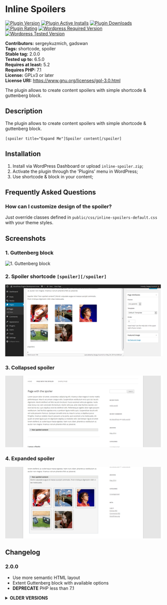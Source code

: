 # Inline Spoilers #

[![Plugin Version](https://img.shields.io/wordpress/plugin/v/inline-spoilers.svg)](https://wordpress.org/plugins/inline-spoilers/)
[![Plugin Active Installs](https://img.shields.io/wordpress/plugin/installs/inline-spoilers.svg)](https://wordpress.org/plugins/inline-spoilers/)
[![Plugin Downloads](https://img.shields.io/wordpress/plugin/dt/inline-spoilers.svg)](https://wordpress.org/plugins/inline-spoilers/)
[![Plugin Rating](https://img.shields.io/wordpress/plugin/r/inline-spoilers.svg)](https://wordpress.org/plugins/inline-spoilers/)
[![Wordpress Required Version](https://img.shields.io/wordpress/plugin/wp-version/inline-spoilers.svg?label=wordpress%20at%20least)](https://wordpress.org/plugins/inline-spoilers/)
[![Wordpress Tested Version](https://img.shields.io/wordpress/plugin/tested/inline-spoilers.svg)](https://wordpress.org/plugins/inline-spoilers/)

**Contributors:** sergeykuzmich, gadswan  
**Tags:** shortcode, spoiler  
**Stable tag:** 2.0.0  
**Tested up to:** 6.5.0  
**Requires at least:** 5.2  
**Requires PHP:** 7.1  
**License:** GPLv3 or later  
**License URI:** https://www.gnu.org/licenses/gpl-3.0.html

The plugin allows to create content spoilers with simple shortcode & guttenberg block.

## Description ##

The plugin allows to create content spoilers with simple shortcode & guttenberg block.

`
[spoiler title="Expand Me"]Spoiler content[/spoiler]
`

## Installation ##

1. Install via WordPress Dashboard or upload `inline-spoiler.zip`;
2. Activate the plugin through the 'Plugins' menu in WordPress;
3. Use shortcode & block in your content;

## Frequently Asked Questions ##

### How can I customize design of the spoiler? ###

Just override classes defined in `public/css/inline-spoilers-default.css` with your theme styles.

## Screenshots ##

### 1. Guttenberg block ###

![1. Guttenberg block](assets/screenshot-1.gif)

### 2. Spoiler shortcode `[spoiler][/spoiler]` ###

![2. Spoiler shortcode `[spoiler][/spoiler]`](assets/screenshot-2.png)

### 3. Collapsed spoiler ###

![3. Collapsed spoiler](assets/screenshot-3.png)

### 4. Expanded spoiler ###

![4. Expanded spoiler](assets/screenshot-4.png)

## Changelog ##

### 2.0.0 ###

* Use more semantic HTML layout
* Extent Guttenberg block with available options
* **DEPRECATE** PHP less than 7.1


<a name="older-versions"></a>
<details>
<summary> <strong>OLDER VERSIONS</strong> </summary>

### 1.5.4 ###

* Minify assets
* Update WordPress "Requires at least" version
* Update WordPress "Tested up to" version

### 1.5.1 ###

* Fix `Inline Spoiler` block doesn't appear in Guttenberg
  editor (https://wordpress.org/support/topic/block-folder-is-missing/).

### 1.5.0 ###

* Make flag for non-optimized script & style loading to prevent issues on some child themes (
  see https://wordpress.org/support/topic/spoiler-doesnt-show-up/ for more information)

```
wp-config.php:

...
/** Set FALSE to disable 'Inline Spoliers' plugin script & style optimization
define( 'IS_OPTIMIZE_LOADER', false );

/* That's all, stop editing! Happy publishing. */
...
```

### 1.4.1 ###

* Fix https://wordpress.org/support/topic/fatal-error-when-activating-the-plugin-10/

### 1.4.0 ###

* Introduce Guttenberg block to create spoilers (special thanks
  to [Sergey Zaytsev](https://www.linkedin.com/in/sergey-zaytsev-b50857b0/) for doing most of things)

### 1.3.8 ###

* Allow empty spoiler title by default

### 1.3.7 ###

* Refactor deployment strategy to support multiply revisions for the same plugin version

### 1.3.3 ###

* Fix https://wordpress.org/support/topic/notice-undefined-variable-extra-in-wp-content-plugins-inline-spoilers-inlin/

### 1.3.2 ###

* Compatibility up to Wordpress 4.9.8

### 1.3.1 ###

* Always show spoiler contents while javascript is disabled

### 1.2.8 ###

* Setup automated deployment with TravisCI

### 1.2.5 ###

* Balance content html tags

### 1.2.4 ###

* Add WP_DEBUG mode
  * Fix incorrect paragraph tags inside the spoiler

### 1.2.3 ###

* JavaScript bug fix

### 1.2.2 ###

* Update spoiler default behaviour

### 1.1.2 ###

* Update Russian translation
* Add attribute 'initial_state' to define default state of a spoiler `initial_state=(expanded|collapsed)`. Default state
  is 'collapsed'
* Security updates

### 1.0.2 ###

* Update Russian translation

### 1.0.1 ###

* Release the plugin
</details>
